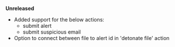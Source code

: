 **Unreleased**
* Added support for the below actions:
    * submit alert
    * submit suspicious email
* Option to connect between file to alert id in 'detonate file' action

